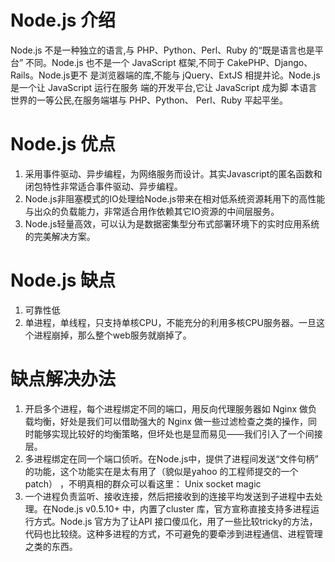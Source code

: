 # Node.js 介绍
Node.js 不是一种独立的语言,与 PHP、Python、Perl、Ruby 的“既是语言也是平台” 不同。Node.js 也不是一个 JavaScript 框架,不同于 CakePHP、Django、
Rails。Node.js更不 是浏览器端的库,不能与 jQuery、ExtJS 相提并论。Node.js 是一个让 JavaScript 运行在服务 端的开发平台,它让 JavaScript 成为脚
本语言世界的一等公民,在服务端堪与 PHP、Python、 Perl、Ruby 平起平坐。
# Node.js 优点
1. 采用事件驱动、异步编程，为网络服务而设计。其实Javascript的匿名函数和闭包特性非常适合事件驱动、异步编程。
1. Node.js非阻塞模式的IO处理给Node.js带来在相对低系统资源耗用下的高性能与出众的负载能力，非常适合用作依赖其它IO资源的中间层服务。
1. Node.js轻量高效，可以认为是数据密集型分布式部署环境下的实时应用系统的完美解决方案。
# Node.js 缺点
1. 可靠性低  
2. 单进程，单线程，只支持单核CPU，不能充分的利用多核CPU服务器。一旦这个进程崩掉，那么整个web服务就崩掉了。  
# 缺点解决办法  
1. 开启多个进程，每个进程绑定不同的端口，用反向代理服务器如 Nginx 做负载均衡，好处是我们可以借助强大的 Nginx 做一些过滤检查之类的操作，同时能够实现比较好的均衡策略，但坏处也是显而易见——我们引入了一个间接层。
2. 多进程绑定在同一个端口侦听。在Node.js中，提供了进程间发送“文件句柄” 的功能，这个功能实在是太有用了（貌似是yahoo 的工程师提交的一个patch） ，不明真相的群众可以看这里： Unix socket magic
2. 一个进程负责监听、接收连接，然后把接收到的连接平均发送到子进程中去处理。在Node.js v0.5.10+ 中，内置了cluster 库，官方宣称直接支持多进程运行方式。Node.js 官方为了让API 接口傻瓜化，用了一些比较tricky的方法，代码也比较绕。这种多进程的方式，不可避免的要牵涉到进程通信、进程管理之类的东西。
